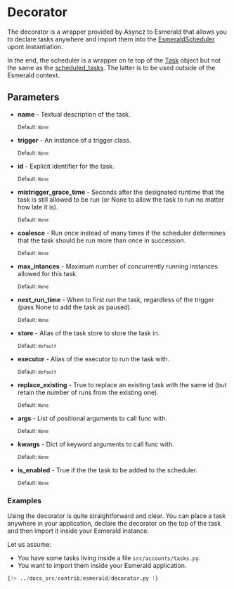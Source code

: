 # Decorator

The decorator is a wrapper provided by Asyncz to Esmerald that allows you to declare tasks
anywhere and import them into the [EsmeraldScheduler](./scheduler.md) upont instantiation.

In the end, the scheduler is a wrapper on te top of the [Task](../../tasks.md) object but not the
same as the [scheduled_tasks](../../schedulers.md#scheduled-tasks). The latter is to be used
outside of the Esmerald context.

## Parameters

* **name** - Textual description of the task.

    <sup>Default: `None`</sup>

* **trigger** - An instance of a trigger class.

    <sup>Default: `None`</sup>

* **id** - Explicit identifier for the task.

    <sup>Default: `None`</sup>

* **mistrigger_grace_time** - Seconds after the designated runtime that the task is still
    allowed to be run (or None to allow the task to run no matter how late it is).

    <sup>Default: `None`</sup>

* **coalesce** - Run once instead of many times if the scheduler determines that the
    task should be run more than once in succession.

    <sup>Default: `None`</sup>

* **max_intances** - Maximum number of concurrently running instances allowed for this
    task.

    <sup>Default: `None`</sup>

* **next_run_time** - When to first run the task, regardless of the trigger (pass
    None to add the task as paused).

    <sup>Default: `None`</sup>

* **store** - Alias of the task store to store the task in.

    <sup>Default: `default`</sup>

* **executor** - Alias of the executor to run the task with.

    <sup>Default: `default`</sup>

* **replace_existing** -  True to replace an existing task with the same id
    (but retain the number of runs from the existing one).

    <sup>Default: `None`</sup>

* **args** - List of positional arguments to call func with.

    <sup>Default: `None`</sup>

* **kwargs** - Dict of keyword arguments to call func with.

    <sup>Default: `None`</sup>

* **is_enabled** -  True if the the task to be added to the scheduler.

    <sup>Default: `None`</sup>

### Examples

Using the decorator is quite straightforward and clear. You can place a task anywhere in your
application, declare the decorator on the top of the task and then import it inside your Esmerald
instance.

Let us assume:

* You have some tasks living inside a file `src/accounts/tasks.py`.
* You want to import them inside your Esmerald application.
  
```python hl_lines="8 14 20 29-33"
{!> ../docs_src/contrib/esmerald/decorator.py !}
```
